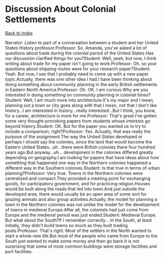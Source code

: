 # Discussion About Colonial Settlements
[Back to Index](https://github.com/windows10010/tpoExtractor/blog/master/README.md)

Narrator: Listen to part of a conversation between a student and her United States History professor.Professor: So, Amanda, you've asked a lot of questions about trade during the colonial period of the United States.Has our discussion clarified things for you?Student: Well, yeah, but now, I think writing about trade for my paper isn't going to work.Professor: Oh, so your questions about shipping routes were for your research paper?Student: Yeah. But now, I see that I probably need to come up with a new paper topic.Actually, there was one other idea I had.I have been thinking about doing something about community planning in the early British settlements in Eastern North America.Professor: Oh. OK. I am curious.Why are you interested in doing something on community planning in colonial times?Student: Well, I am much more into architecture.It's my major and I mean, planning out a town or city goes along with that.I mean, not that I don't like history...I am interested in history...really interested...But I think, you know, for a career, architecture is more for me.Professor: That's great.I've gotten some very thought-provoking papers from students whose interests go beyond history.Student: OK. But for the paper you wanted us to try to include a comparison, right?Professor: Yes. Actually, that was really the purpose of the assignment.The way the United States developed or perhaps I should say the colonies, since the land that would become the Eastern United States...uh...there were British colonies there four hundred years ago.But anyway...uh... development in the colonies differed greatly depending on geography.I am looking for papers that have ideas about how something that happened one way in the Northern colonies happened a different way in the Southern colonies.Student: Is that true in terms of urban planning?Professor: Very true. Towns in the Northern colonies were centralized and compact.They provided a meeting point for exchanging goods, for participatory government, and for practicing religion.Houses would be built along the roads that led into town.And just outside the developed area, there would usually be an open area of some sort for grazing animals and also group activities.Actually, the model for planning a town in the Northern colonies was not unlike the model for the development of towns in medieval Europe.After all, the colonists had just come from Europe and the medieval period was just ended.Student: Medieval Europe. But what about the South?If I remember correctly... In the South, at least initially, they didn't build towns so much as they built trading posts.Professor: That's right. Most of the settlers in the North wanted to start a whole new life.But most of the people who came from Europe to the South just wanted to make some money and then go back.It is not surprising that some of most common buildings were storage facilities and port facilities.
 